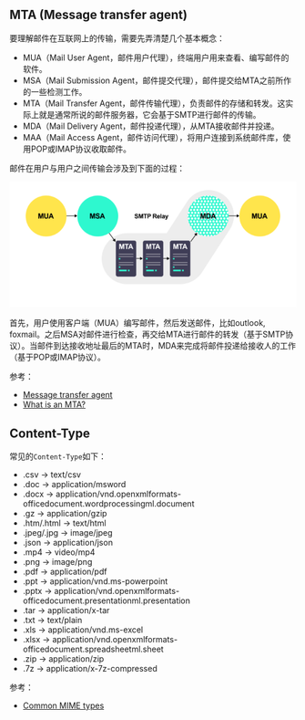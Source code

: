 ## MTA (Message transfer agent)

要理解邮件在互联网上的传输，需要先弄清楚几个基本概念：

- MUA（Mail User Agent，邮件用户代理），终端用户用来查看、编写邮件的软件。
- MSA（Mail Submission Agent，邮件提交代理），邮件提交给MTA之前所作的一些检测工作。
- MTA（Mail Transfer Agent，邮件传输代理），负责邮件的存储和转发。这实际上就是通常所说的邮件服务器，它会基于SMTP进行邮件的传输。
- MDA（Mail Delivery Agent，邮件投递代理），从MTA接收邮件并投递。
- MAA（Mail Access Agent，邮件访问代理），将用户连接到系统邮件库，使用POP或IMAP协议收取邮件。

邮件在用户与用户之间传输会涉及到下面的过程：

![](./email-delivery.png)

首先，用户使用客户端（MUA）编写邮件，然后发送邮件，比如outlook, foxmail。之后MSA对邮件进行检查，再交给MTA进行邮件的转发（基于SMTP协议）。当邮件到达接收地址最后的MTA时，MDA来完成将邮件投递给接收人的工作（基于POP或IMAP协议）。



参考：

- [Message transfer agent](https://en.wikipedia.org/wiki/Message_transfer_agent)
- [What is an MTA?](https://mailtrap.io/blog/mail-transfer-agent/)


## Content-Type

常见的`Content-Type`如下：

- .csv -> text/csv
- .doc -> application/msword
- .docx -> application/vnd.openxmlformats-officedocument.wordprocessingml.document
- .gz -> application/gzip
- .htm/.html -> text/html
- .jpeg/.jpg -> image/jpeg
- .json -> application/json
- .mp4 -> video/mp4
- .png -> image/png
- .pdf -> application/pdf
- .ppt -> application/vnd.ms-powerpoint
- .pptx -> application/vnd.openxmlformats-officedocument.presentationml.presentation
- .tar -> application/x-tar
- .txt -> text/plain
- .xls -> application/vnd.ms-excel
- .xlsx	-> application/vnd.openxmlformats-officedocument.spreadsheetml.sheet
- .zip -> application/zip
- .7z -> application/x-7z-compressed


参考：

- [Common MIME types](https://developer.mozilla.org/en-US/docs/Web/HTTP/Basics_of_HTTP/MIME_types/Common_types)